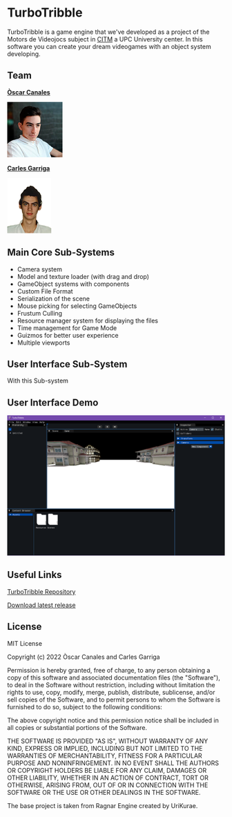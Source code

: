 # TurboTribble

TurboTribble is a game engine that we've developed as a project of the Motors de Videojocs subject in [CITM](https://www.citm.upc.edu/) a UPC University center. In this software you can create your dream videogames with an object system developing.

## Team

[**Òscar Canales**](https://github.com/Osvak)

![](docs/OscarPFP.png)

[**Carles Garriga**](https://github.com/FireAlfa)

![](docs/CarlesPFP.png)

## Main Core Sub-Systems

- Camera system
- Model and texture loader (with drag and drop)
- GameObject systems with components
- Custom File Format
- Serialization of the scene
- Mouse picking for selecting GameObjects
- Frustum Culling
- Resource manager system for displaying the files
- Time management for Game Mode
- Guizmos for better user experience
- Multiple viewports

## User Interface Sub-System

With this Sub-system 

## User Interface Demo 

![](docs/Scene.png)

## Useful Links

[TurboTribble Repository](https://github.com/Osvak/TurboTribble)

[Download latest release](https://github.com/Osvak/TurboTribble/releases)

## License

MIT License

Copyright (c) 2022 Òscar Canales and Carles Garriga

Permission is hereby granted, free of charge, to any person obtaining a copy
of this software and associated documentation files (the "Software"), to deal
in the Software without restriction, including without limitation the rights
to use, copy, modify, merge, publish, distribute, sublicense, and/or sell
copies of the Software, and to permit persons to whom the Software is
furnished to do so, subject to the following conditions:

The above copyright notice and this permission notice shall be included in all
copies or substantial portions of the Software.

THE SOFTWARE IS PROVIDED "AS IS", WITHOUT WARRANTY OF ANY KIND, EXPRESS OR
IMPLIED, INCLUDING BUT NOT LIMITED TO THE WARRANTIES OF MERCHANTABILITY,
FITNESS FOR A PARTICULAR PURPOSE AND NONINFRINGEMENT. IN NO EVENT SHALL THE
AUTHORS OR COPYRIGHT HOLDERS BE LIABLE FOR ANY CLAIM, DAMAGES OR OTHER
LIABILITY, WHETHER IN AN ACTION OF CONTRACT, TORT OR OTHERWISE, ARISING FROM,
OUT OF OR IN CONNECTION WITH THE SOFTWARE OR THE USE OR OTHER DEALINGS IN THE
SOFTWARE.

The base project is taken from Ragnar Engine created by UriKurae.


